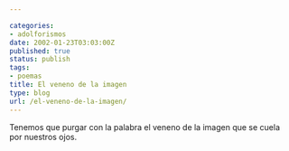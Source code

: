 ```yaml
---

categories:
- adolforismos
date: 2002-01-23T03:03:00Z
published: true
status: publish
tags:
- poemas
title: El veneno de la imagen
type: blog
url: /el-veneno-de-la-imagen/
---
```


Tenemos que purgar con la palabra el veneno de la imagen que se cuela por nuestros ojos.
